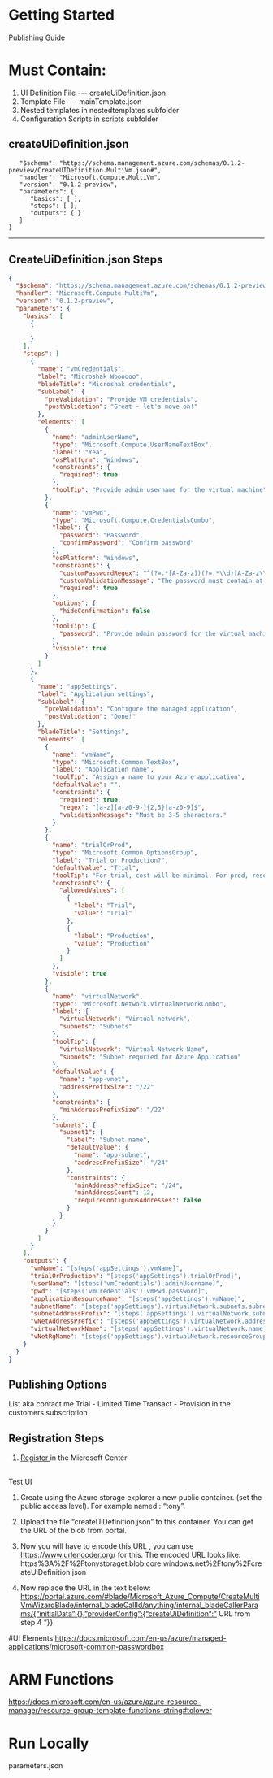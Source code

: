 # Getting Started
[Publishing Guide](https://docs.microsoft.com/en-us/azure/marketplace/become-publisher)


# Must Contain:
1. UI Definition File   --- createUiDefinition.json
1. Template File --- mainTemplate.json
1. Nested templates in nestedtemplates subfolder
1. Configuration Scripts in scripts subfolder


## createUiDefinition.json

```json{
   "$schema": "https://schema.management.azure.com/schemas/0.1.2-preview/CreateUIDefinition.MultiVm.json#",
   "handler": "Microsoft.Compute.MultiVm",
   "version": "0.1.2-preview",
   "parameters": {
      "basics": [ ],
      "steps": [ ],
      "outputs": { }
   }
}

```
---


## CreateUiDefinition.json Steps

```json
{
  "$schema": "https://schema.management.azure.com/schemas/0.1.2-preview/CreateUIDefinition.MultiVm.json#",
  "handler": "Microsoft.Compute.MultiVm",
  "version": "0.1.2-preview",
  "parameters": {
    "basics": [
      {
        
      }
    ],
    "steps": [
      {
        "name": "vmCredentials",
        "label": "Microshak Woooooo",
        "bladeTitle": "Microshak credentials",
        "subLabel": {
          "preValidation": "Provide VM credentials",
          "postValidation": "Great - let's move on!"
        },
        "elements": [
          {
            "name": "adminUserName",
            "type": "Microsoft.Compute.UserNameTextBox",
            "label": "Yea",
            "osPlatform": "Windows",
            "constraints": {
              "required": true
            },
            "toolTip": "Provide admin username for the virtual machine"
          },
          {
            "name": "vmPwd",
            "type": "Microsoft.Compute.CredentialsCombo",
            "label": {
              "password": "Password",
              "confirmPassword": "Confirm password"
            },
            "osPlatform": "Windows",
            "constraints": {
              "customPasswordRegex": "^(?=.*[A-Za-z])(?=.*\\d)[A-Za-z\\d]{8,}$",
              "customValidationMessage": "The password must contain at least 8 characters",
              "required": true
            },
            "options": {
              "hideConfirmation": false
            },
            "toolTip": {
              "password": "Provide admin password for the virtual machine"
            },
            "visible": true
          }
        ]
      },
      {
        "name": "appSettings",
        "label": "Application settings",
        "subLabel": {
          "preValidation": "Configure the managed application",
          "postValidation": "Done!"
        },
        "bladeTitle": "Settings",
        "elements": [
          {
            "name": "vmName",
            "type": "Microsoft.Common.TextBox",
            "label": "Application name",
            "toolTip": "Assign a name to your Azure application",
            "defaultValue": "",
            "constraints": {
              "required": true,
              "regex": "[a-z][a-z0-9-]{2,5}[a-z0-9]$",
              "validationMessage": "Must be 3-5 characters."
            }
          },
          {
            "name": "trialOrProd",
            "type": "Microsoft.Common.OptionsGroup",
            "label": "Trial or Production?",
            "defaultValue": "Trial",
            "toolTip": "For trial, cost will be minimal. For prod, resources are optimized.",
            "constraints": {
              "allowedValues": [
                {
                  "label": "Trial",
                  "value": "Trial"
                },
                {
                  "label": "Production",
                  "value": "Production"
                }
              ]
            },
            "visible": true
          },
          {
            "name": "virtualNetwork",
            "type": "Microsoft.Network.VirtualNetworkCombo",
            "label": {
              "virtualNetwork": "Virtual network",
              "subnets": "Subnets"
            },
            "toolTip": {
              "virtualNetwork": "Virtual Network Name",
              "subnets": "Subnet requried for Azure Application"
            },
            "defaultValue": {
              "name": "app-vnet",
              "addressPrefixSize": "/22"
            },
            "constraints": {
              "minAddressPrefixSize": "/22"
            },
            "subnets": {
              "subnet1": {
                "label": "Subnet name",
                "defaultValue": {
                  "name": "app-subnet",
                  "addressPrefixSize": "/24"
                },
                "constraints": {
                  "minAddressPrefixSize": "/24",
                  "minAddressCount": 12,
                  "requireContiguousAddresses": false
                }
              }
            }
          }
        ]
      }
    ],
    "outputs": {
      "vmName": "[steps('appSettings').vmName]",
      "trialOrProduction": "[steps('appSettings').trialOrProd]",
      "userName": "[steps('vmCredentials').adminUsername]",
      "pwd": "[steps('vmCredentials').vmPwd.password]",
      "applicationResourceName": "[steps('appSettings').vmName]",
      "subnetName": "[steps('appSettings').virtualNetwork.subnets.subnet1.name]",
      "subnetAddressPrefix": "[steps('appSettings').virtualNetwork.subnets.subnet1.addressPrefix]",
      "vNetAddressPrefix": "[steps('appSettings').virtualNetwork.addressPrefix]",
      "virtualNetworkName": "[steps('appSettings').virtualNetwork.name]",
      "vNetRgName": "[steps('appSettings').virtualNetwork.resourceGroup]"
    }
  }
}
```


## Publishing Options
List aka contact me
Trial - Limited Time
Transact - Provision in the customers subscription

## Registration Steps
1. [Register ](https://docs.microsoft.com/en-us/partner-center/) in the Microsoft Center




## 
Test UI

1. Create using the Azure storage explorer a new public container. (set the public access level). For example named : “tony”.
1. Upload the file “createUiDefinition.json” to this container.
You can get the URL of the blob from portal.

1. Now you will have to encode this URL , you can use https://www.urlencoder.org/ for this. The encoded URL looks like: https%3A%2F%2Ftonystoraget.blob.core.windows.net%2Ftony%2FcreateUiDefinition.json

1. Now replace the URL in the text below: https://portal.azure.com/#blade/Microsoft_Azure_Compute/CreateMultiVmWizardBlade/internal_bladeCallId/anything/internal_bladeCallerParams/{“initialData”:{},”providerConfig”:{“createUiDefinition“:” URL from step 4 “}}



#UI Elements
https://docs.microsoft.com/en-us/azure/managed-applications/microsoft-common-passwordbox


# ARM Functions
https://docs.microsoft.com/en-us/azure/azure-resource-manager/resource-group-template-functions-string#tolower

# Run Locally
parameters.json

